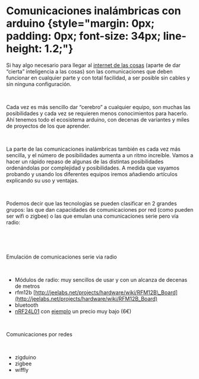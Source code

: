 Comunicaciones inalámbricas con arduino {style="margin: 0px; padding: 0px; font-size: 34px; line-height: 1.2;"}
=======================================

Si hay algo necesario para llegar al [internet de las
cosas](http://es.wikipedia.org/wiki/Internet_de_las_Cosas) (aparte de
dar “cierta” inteligencia a las cosas) son las comunicaciones que deben
funcionar en cualquier parte y con total facilidad, a ser posible sin
cables y sin ninguna configuración.

 

Cada vez es más sencillo dar “cerebro” a cualquier equipo, son muchas
las posibilidades y cada vez se requieren menos conocimientos para
hacerlo. Ahí tenemos todo el ecosistema arduino, con decenas de
variantes y miles de proyectos de los que aprender.

 

La parte de las comunicaciones inalámbricas también es cada vez más
sencilla, y el número de posibilidades aumenta a un ritmo increíble.
Vamos a hacer un rápido repaso de algunas de las distintas posibilidades
ordenándolas por complejidad y posibilidades. A medida que vayamos
probando y usando los diferentes equipos iremos añadiendo artículos
explicando su uso y ventajas.

 

Podemos decir que las tecnologías se pueden clasificar en 2 grandes
grupos: las que dan capacidades de comunicaciones por red (como pueden
ser wifi o zigbee) o las que emulan una comunicaciones serie pero vía
radio:

 

 

Emulación de comunicaciones serie via radio

 

-   Módulos de radio: muy sencillos de usar y con un alcanza de decenas
    de metros
-   rfm12b
    [http://jeelabs.net/projects/hardware/wiki/RFM12B\_Board](http://jeelabs.net/projects/hardware/wiki/RFM12B_Board)
-   bluetooth
-   [nRF24L01](http://iteadstudio.com/store/index.php?main_page=product_info&products_id=53)
    con
    [ejemplo](http://www.mdfly.com/index.php?main_page=product_info&cPath=1_22&products_id=880&zenid=h1ati35k1d2jrn8vov9h3qap72)
    un precio muy bajo (6€)

 

Comunicaciones por redes

 

-   zigduino
-   zigbee
-   wiffly

